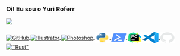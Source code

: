 
### Oi! Eu sou o Yuri Roferr

<div>
  <a href="https://github.com/oyuriroferr">
  <img height="150em" src="https://github-readme-stats.vercel.app/api/top-langs/?username=oyuriroferr&layout=compact&langs_count=7&theme=midnight-purple"/>
</div>

<div style="display: inline_block"><br>

  <img align="center" alt="GitHub" height="30" width="40" src="https://cdn.jsdelivr.net/gh/devicons/devicon@latest/icons/illustrator/illustrator-plain.svg">
  <img align="center" alt="Illustrator" height="30" width="40" src="https://cdn.jsdelivr.net/gh/devicons/devicon@latest/icons/photoshop/photoshop-original.svg">
  <img align="center" alt="Photoshop" height="30" width="40" src="https://cdn.jsdelivr.net/gh/devicons/devicon@latest/icons/fedora/fedora-original.svg">
  <img align="center" alt="Fedora" height="30" width="40" src="https://raw.githubusercontent.com/devicons/devicon/master/icons/python/python-original.svg">
  <img align="center" alt="PowerShell" height="30" width="40" src="https://raw.githubusercontent.com/devicons/devicon/refs/heads/master/icons/powershell/powershell-original.svg">
  <img align="center" alt="PyCharm" height="30" width="40" src="https://raw.githubusercontent.com/devicons/devicon/refs/heads/master/icons/pycharm/pycharm-original.svg">
  <img align="center" alt="vsCODE" height="30" width="40" src="https://raw.githubusercontent.com/devicons/devicon/refs/heads/master/icons/vscode/vscode-original.svg">
  <img align="center" alt="GitHub" height="30" width="40" src="https://raw.githubusercontent.com/oyuriroferr/oyuriroferr/refs/heads/main/github.svg">
  <img align="center" alt=¨Rust" height="30" width=40¨ src="https://cdn.jsdelivr.net/gh/devicons/devicon@latest/icons/rust/rust-original.svg"/>
  
</div>

